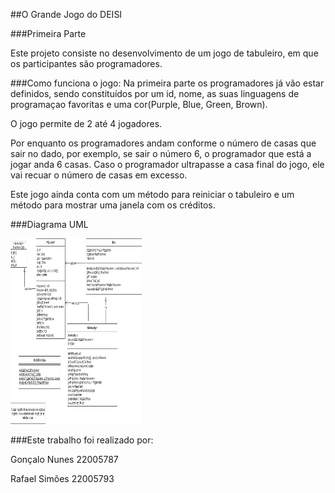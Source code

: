##O Grande Jogo do DEISI

###Primeira Parte

Este projeto consiste no desenvolvimento de um jogo de tabuleiro, em que os participantes são programadores.

###Como funciona o jogo:
Na primeira parte os programadores já vão estar definidos, sendo constituídos por um id, nome, as suas
linguagens de programaçao favoritas e uma cor(Purple, Blue, Green, Brown).

O jogo permite de 2 até 4 jogadores.

Por enquanto os programadores andam conforme o número de casas que sair no dado, por exemplo, se sair o número 6,
o programador que está a jogar anda 6 casas. Caso o programador ultrapasse a casa final do jogo, ele vai
recuar o número de casas em excesso.

Este jogo ainda conta com um método para reiniciar o tabuleiro e um método para mostrar uma janela com os créditos.


###Diagrama UML

<img height="297" src="diagrama.png?raw=true" title="Diagrama UML" width="210"/>

###Este trabalho foi realizado por:

Gonçalo Nunes 22005787

Rafael Simões 22005793